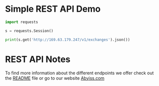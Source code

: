 
# Simple REST API Demo

```python
import requests

s = requests.Session()

print(s.get('http://169.63.179.247/v1/exchanges').json())
```

# REST API Notes

To find more information about the different endpoints we offer check out the [README](https://github.com/Abyiss/Client-python/blob/production/README.md) file or go to our website [Abyiss.com](https://abyiss.com/documentation)
